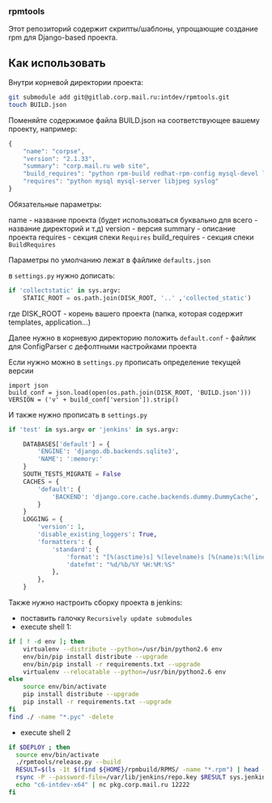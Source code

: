 ### rpmtools

Этот репозиторий содержит скрипты/шаблоны, упрощающие создание rpm для Django-based проекта.

## Как использовать

Внутри корневой директории проекта:

```bash
git submodule add git@gitlab.corp.mail.ru:intdev/rpmtools.git
touch BUILD.json
```

Поменяйте содержимое файла BUILD.json на соответствующее вашему проекту, например:

```javascript
{
    "name": "corpse",
    "version": "2.1.33",
    "summary": "corp.mail.ru web site",
    "build_requires": "python rpm-build redhat-rpm-config mysql-devel libjpeg-devel",
    "requires": "python mysql mysql-server libjpeg syslog"
}
```

Обязательные параметры:

name - название проекта (будет использоваться буквально для всего - название директорий и т.д)
version - версия
summary - описание проекта
requires - секция спеки `Requires`
build_requires - секция спеки `BuildRequires`

Параметры по умолчанию лежат в файлике `defaults.json`

в `settings.py` нужно дописать:

```python
if 'collectstatic' in sys.argv:
    STATIC_ROOT = os.path.join(DISK_ROOT, '..' ,'collected_static')
```

где DISK_ROOT - корень вашего проекта (папка, которая содержит templates, application...)

Далее нужно в корневую директорию положить `default.conf` - файлик для ConfigParser с дефолтными настройками проекта

Если нужно можно в `settings.py` прописать определение текущей версии

```
import json
build_conf = json.load(open(os.path.join(DISK_ROOT, 'BUILD.json')))
VERSION = ('v' + build_conf['version']).strip()
```

И также нужно прописать в `settings.py`

```python
if 'test' in sys.argv or 'jenkins' in sys.argv:

    DATABASES['default'] = {
        'ENGINE': 'django.db.backends.sqlite3',
        'NAME': ':memory:'
    }
    SOUTH_TESTS_MIGRATE = False
    CACHES = {
        'default': {
            'BACKEND': 'django.core.cache.backends.dummy.DummyCache',
        }
    }
    LOGGING = {
        'version': 1,
        'disable_existing_loggers': True,
        'formatters': {
            'standard': {
                'format': "[%(asctime)s] %(levelname)s [%(name)s:%(lineno)s] %(message)s",
                'datefmt': "%d/%b/%Y %H:%M:%S"
            },
        },
    }
```


Также нужно настроить сборку проекта в jenkins:

* поставить галочку `Recursively update submodules`
* execute shell 1:

```bash
if [ ! -d env ]; then
    virtualenv --distribute --python=/usr/bin/python2.6 env
    env/bin/pip install distribute --upgrade
    env/bin/pip install -r requirements.txt --upgrade
    virtualenv --relocatable --python=/usr/bin/python2.6 env
else
    source env/bin/activate
    pip install distribute --upgrade
    pip install -r requirements.txt --upgrade
fi
find ./ -name "*.pyc" -delete
```

* execute shell 2

```bash
if $DEPLOY ; then
  source env/bin/activate
  ./rpmtools/release.py --build
  RESULT=$(ls -1t $(find ${HOME}/rpmbuild/RPMS/ -name "*.rpm") | head -n 1)
  rsync -P --password-file=/var/lib/jenkins/repo.key $RESULT sys.jenkins@pkg.corp.mail.ru::c6-intdev-x86_64
  echo "c6-intdev-x64" | nc pkg.corp.mail.ru 12222
fi
```




